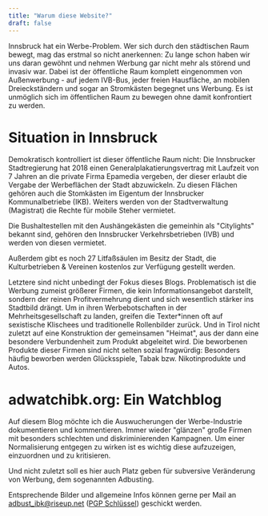```yaml
---
title: "Warum diese Website?"
draft: false
---
```


Innsbruck hat ein Werbe-Problem. 
Wer sich durch den städtischen Raum bewegt, mag das erstmal so nicht anerkennen:
Zu lange schon haben wir uns daran gewöhnt und nehmen Werbung gar nicht mehr als
störend und invasiv war.
Dabei ist der öffentliche Raum komplett eingenommen von Außenwerbung - auf jedem IVB-Bus, jeder freien Hausfläche, an mobilen Dreieckständern und sogar an Stromkästen begegnet uns Werbung.
Es ist unmöglich sich im öffentlichen Raum zu bewegen ohne damit konfrontiert zu werden.

# Situation in Innsbruck

Demokratisch kontrolliert ist dieser öffentliche Raum nicht: Die Innsbrucker Stadtregierung
hat 2018 einen Generalplakatierungsvertrag mit Laufzeit
von 7 Jahren an die
private Firma Epamedia vergeben, der dieser erlaubt die Vergabe der Werbeflächen
der Stadt abzuwickeln.
Zu diesen Flächen gehören auch die Stomkästen im Eigentum der Innsbrucker
Kommunalbetriebe (IKB).
Weiters werden von der Stadtverwaltung (Magistrat) die Rechte für mobile Steher
vermietet. 

Die Bushaltestellen mit den Aushängekästen die gemeinhin als "Citylights"
bekannt sind,
gehören den Innsbrucker Verkehrsbetrieben (IVB) und werden von diesen vermietet.

Außerdem gibt es noch 27 Litfaßsäulen im Besitz der Stadt, die Kulturbetrieben & Vereinen
kostenlos zur Verfügung gestellt werden. 

Letztere sind nicht unbedingt der Fokus dieses Blogs. Problematisch ist die 
Werbung zumeist größerer Firmen, die kein
Informationsangebot darstellt, sondern der reinen Profitvermehrung dient und
sich wesentlich stärker ins Stadtbild drängt. 
Um in ihren Werbebotschaften in der Mehrheitsgesellschaft zu landen, greifen 
die Texter\*innen oft auf sexistische Klischees und traditionelle Rollenbilder 
zurück. Und in Tirol nicht zuletzt auf eine Konstruktion der gemeinsamen 
"Heimat", aus der dann eine besondere Verbundenheit zum Produkt abgeleitet wird.
Die beworbenen Produkte dieser Firmen sind nicht selten sozial fragwürdig: 
Besonders häufig beworben werden Glücksspiele, Tabak bzw. Nikotinprodukte und Autos. 

# adwatchibk.org: Ein Watchblog

Auf diesem Blog möchte ich die Auswucherungen der Werbe-Industrie dokumentieren und kommentieren.
Immer wieder "glänzen" große Firmen mit besonders schlechten und diskriminierenden Kampagnen.
Um einer Normalisierung entgegen zu wirken ist es wichtig diese aufzuzeigen, einzuordnen und zu kritisieren. 

Und nicht zuletzt soll es hier auch Platz geben für subversive Veränderung von Werbung, dem sogenannten Adbusting. 

Entsprechende Bilder und allgemeine Infos können gerne per Mail an
[adbust\_ibk@riseup.net](mailto:adbust_ibk@riseup.net) ([PGP Schlüssel](/adbust_ibk.asc)) geschickt werden.
